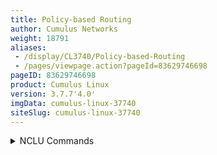 ```yaml
---
title: Policy-based Routing
author: Cumulus Networks
weight: 18791
aliases:
 - /display/CL3740/Policy-based-Routing
 - /pages/viewpage.action?pageId=83629746698
pageID: 83629746698
product: Cumulus Linux
version: 3.7.7'4.0'
imgData: cumulus-linux-37740
siteSlug: cumulus-linux-37740
---
```

<details>

Typical routing systems and protocols forward traffic based on the
destination address in the packet, which is used to look up an entry in
a routing table. However, sometimes the traffic on your network requires
a more hands-on approach. You might need to forward a packet based on
the source address, the packet size, or other information in the packet
header.

Policy-based routing (PBR) lets you make routing decisions based on
filters that change the routing behavior of specific traffic so that you
can override the routing table and influence where the traffic goes. For
example, you can use PBR to help you reach the best bandwidth
utilization for business-critical applications, isolate traffic for
inspection or analysis, or manually load balance outbound traffic.

Policy-based routing is applied to incoming packets. All packets
received on a PBR-enabled interface pass through enhanced packet filters
that determine rules and specify where to forward the packets.

{{%notice note%}}

  - You can create a *maximum* of 255 PBR match rules and 256 next hop
    groups (this is the ECMP limit).

  - You can apply only one PBR policy per input interface.

  - You can match on *source* and *destination* IP address only.

  - PBR is not supported for GRE or VXLAN tunneling.

  - PBR is not supported on ethernet interfaces.

  - A PBR rule cannot contain both IPv4 and IPv6 addresses.

{{%/notice%}}

## <span>Configure PBR</span>

A PBR policy contains one or more policy maps. Each policy map:

  - Is identified with a unique map name and sequence number. The
    sequence number is used to determine the relative order of the map
    within the policy.

  - Contains a match source IP rule or a match destination IP rule, and
    a set rule.
    
      - To match on a source and destination address, a policy map can
        contain both match source and match destination IP rules.
    
      - A set rule determines the PBR next hop for the policy. The set
        rule can contain a single next hop IP address or it can contain a
        a next hop group. A next hop group has more than one next hop IP
        address so that you can use multiple interfaces to forward
        traffic. To use ECMP, you configure a next hop group.

To use PBR in Cumulus linux, you define a PBR policy and apply it to the
ingress interface (the interface must already have an IP address
assigned). Traffic is matched against the match rules in sequential
order and forwarded according to the set rule in the first match.
Traffic that does not match any rule is passed onto the normal
destination based routing mechanism.

{{%notice note%}}

For Tomahawk and Tomahawk+ platforms, you must configure the switch to
operate in non-atomic mode, which offers better scaling as all TCAM
resources are used to actively impact traffic. Add the line
`acl.non_atomic_update_mode = TRUE` to the `/etc/cumulus/switchd.conf`
file. For more information, see [Nonatomic Update Mode vs. Atomic Update
Mode](Netfilter---ACLs.html#src-83625636284_Netfilter-ACLs-nonatomic).

{{%/notice%}}

To configure a PBR policy:

1.  Configure the policy map with the `net add pbr-map <name> seq
    <1-700> match dst-ip|src-ip <ip/prefixlen>` command.  
   <summary>NCLU Commands </summary>

1.  Configure the policy map. The example commands below configure a
    policy map called `map1` with
    sequence number 1, that matches on
    destination address 10.1.2.0/24
    and source address 10.1.4.1/24.
    
        cumulus@switch:~$ net add pbr-map map1 seq 1 match dst-ip 10.1.2.0/24
        cumulus@switch:~$ net add pbr-map map1 seq 1 match src-ip 10.1.4.1/24
    
    {{%notice note%}}
    
    If the IP address in the rule is `0.0.0.0/0 or ::/0`, any IP address
    is a match. You cannot mix IPv4 and IPv6 addresses in a rule.
    
    {{%/notice%}}

2.  Either apply a *next hop* or a *next hop* group to the policy map:
  .  
      \- To apply a nexthop to the policy map, usehe example command below applies the ` next add pbr-map
        <name> seq <1-700> set nexthop <ipaddress> [<interface>]
        [nexthop-vrf <vrfname>]  `command.  
    hop 192.168.0.31 on
    the output interface swp2 and VRF `rocket` to the `map1` policy map.
    The output interface and VRF are optional, however, you *must*
        specify the VRF you want to use for resolution if the next hop is
        *not* in the default VRF.  
        The example command below applies the nexthop 192.168.0.31 on
        the output interface swp2 and VRF `rocket` to the `map1` policy
        map:
        
    
        cumulus@switch:~$ net add pbr-map map1 seq 1 set nexthop 192.168.0.31 swp2 nexthop-vrf rocket
    
      \- To apply a next hop group (for ECMP) to the policy map, first
        create the next hop group, then apply the group to the policy
        map:
        
        1.  C map.
    
    The example commands below create thea next hop group with the `net addcalled `group1`
    that contains the next hop-group
            <groupname> 192.168.0.21 on output interface swp1 and
    VRF `rocket`, and the next hop <ipaddress> [<interface>] [nexthop-vrf
            <vrfname>]` command.  
     192.168.0.22, then applies the next
    hop group `group1` to the `map1` policy map.
    
    {{%notice note%}}
    
    The output interface and VRF are optional. However, you must
            specify
    the VRF if the next hop is not in the default VRF.
    
            The example commands below create a nexthop group called
            `group1` that contains the nexthop 192.168.0.21 on outpu{{%/notice%}}
    
        cumulus@switch:~$ net add nexthop-group group1 nexthop 192.168.0.21 swp1 nexthop-vrf rocket
        cumulus@switch:~$ net add nexthop-group group1 nexthop 192.168.0.22
        cumulus@switch:~$ net add pbr-map map1 seq 1 set nexthop-group group1

3.  Assign the PBR policy to an ingress interface. The example command
    below assigns the PBR policy `map1` to interface swp51:
    
        cumulus@switch:~$ net add interface swp51 pbr-policy map1
        cumulus@switch:~$ net pending
        cumulus@switch:~$ net commit
    
        interface swp1 and VRF `rocket`, and the nexthop
            192.168.0.22.
            {{%notice note%}}
    
    You can only set one policy per interface.
    
    {{%/notice%}}

<summary>vtysh Commands </summary>

1.  Before you run the vtysh commands, you need to enable the `pbrd`
    service in the `/etc/frr/daemons` file, then restart FRR with the
    `systemctl restart frr.service` command.
    
        cumulus@leaf01:~$ sudo nano /etc/frr/daemons
        zebra=yes
        bgpd=yes
        ospfd=no
        ospf6d=no
        ripd=no
        ripngd=no
        isisd=no
        babeld=no
        pbrd=yes

2.  Configure the policy map. The example commands below configure a
    policy map called `map1` with sequence number 1, that matches on
    destination address 10.1.2.0/24 and source address 10.1.4.1/24.
    
        cumulus@switch:~$ sudo vtysh
         
       cumulus@switch:~$ net add  switch# configure terminal
        switch(config)# pbr-map map1 seq 1 
        switch(config-pbr-map)# match dst-ip 10.1.2.0/24
        switch(config-pbr-map)# match src-ip 10.1.4.1/24 
    
    {{%notice note%}}
    
    If the IP address in the rule is `0.0.0.0/0 or ::/0`, any IP address
    is a match. You cannot mix IPv4 and IPv6 addresses in a rule.
    
    {{%/notice%}}

3.  Either apply a *next hop-group group1* or a *next hop* group to the policy map.  
    \- The example command below applies the next hop 192.168.0.231 swp1 nexthop-vrf rocket
                cumulus@switch:~$ net addon
    the output interface swp2 and VRF `rocket` to the `map1` policy map.
    The output interface and VRF are optional, however, you *must*
    specify the VRF you want to use for resolution if the next hop-group group1 nexthop 192.168.0.22
        
        2.  A is
    *not* in the default VRF.
    
        switch(config-pbr-map)# set nexthop 192.168.0.31 swp2 nexthop-vrf rocket
        switch(config-pbr-map)# exit
        switch(config)# 
    
    \- To apply thea next hop group (for ECMP) to the policy map with, first
    create the `next add
      hop group, then apply the group to the policy map.  
    pbr-map <name> seq <1-700> setThe example commands below create a next hop- group <groupname>`
            command.  
            Tcalled `group1`
    that contains the next hop 192.168.0.21 on output interface swp1 and
    VRF `rocket`, and the nexample command belowt hop 192.168.0.22, then applies the next
    hop group `group1` to the `map1` policy map.
    
        to the `map1` policy map:
            {{%notice note%}}
    
    The output interface and VRF are optional. However, you must specify
    the VRF if the next hop is not in the default VRF.
    
            cumulus@switch:~$ net add pbr-map map1 seq 1 set nexthop-group group1

3.  Assign the PBR policy to an ingress interface with the `net add
    interface <interface> pbr-policy <name>` command.  
   {{%/notice%}}
    
        switch(config)# nexthop-group group1
        switch(config-nh-group)# nexthop 192.168.0.21 swp1 nexthop-vrf rocket
        switch(config-nh-group)# nexthop 192.168.0.22
        switch(config-nh-group)# exit
        switch(config)# pbr-map map1 seq 1 
        switch(config-pbr-map)# set nexthop-group group1
        switch(config-pbr-map)# exit
        switch(config)# 

4.  Assign the PBR policy to an ingress interface. The example command
    below assigns the PBR policy `map1` to interface
    swp51:
    
        cumulus@switch:~$ net add interface swp51 pbr-policy map1
        cumulus@switch:~$ net pendingswitch(config)# interface swp51
        switch(config-if)# pbr-policy map1
        switch(config-if)# end
        switch# write memory
        switch# exit
        cumulus@switch:~$ net commit
    
    {{%notice note%}}
    
    You can only set one policy per interface.
    
    {{%/notice%}}

The NCLU and vtysh commands save the configuration in the
`/etc/frr/frr.conf` file. For example:

    ...
    interface swp51
     pbr-policy map1
    ...
    nexthop-group group1
     nexthop 192.168.0.21 swp1 nexthop-vrf rocket
     nexthop 192.168.0.22
    ...
    pbr-map map1 seq 1
     match dst-ip 10.1.2.0/24
     match src-ip 0.0.0.0/0
     set nexthop nexthop-group group1
    ...

## <span>Configuration Example</span>

In the following example, the PBR-enabled switch has a PBR policy to
route all traffic from the Internet to a server that performs anti-DDOS.
The traffic returns to the PBR-enabled switch after being cleaned and is
then passed onto the regular destination based routing mechanism.

{{% imgOld 0 %}}

The configuration for the example above is:

<summary>NCLU Commands </summary>

    cumulus@switch:~$ net add pbr-map map1 seq 1 match src-ip 0.0.0.0/0
    cumulus@switch:~$ net add pbr-map map1 seq 1 set nexthop 192.168.0.32
    cumulus@switch:~$ net add interface swp51 pbr-policy map1
    cumulus@switch:~$ net pending
    cumulus@switch:~$ net commit

These commands produce the following snippet in the <summary>vtysh Commands </summary>

    cumulus@switch:~$ sudo vtysh
     
    switch# configure terminal
    switch(config)# pbr-map map1 seq 1 
    switch(config-pbr-map)# match src-ip 0.0.0.0/0
    switch(config-pbr-map)# set nexthop 192.168.0.32
    switch(config-pbr-map)# exit
    switch(config)# interface swp51
    switch(config-if)# pbr-policy map1
    switch(config-if)# end
    switch# write memory
    switch# exit
    cumulus@switch:~$ 

The NCLU and vtysh commands save the configuration in the
`/etc/frr/frr.conf`
 file.
 For example:

    ...
    interface swp51
     pbr-policy map1
    ...
    pbr-map map1 seq 1
     match src-ip 0.0.0.0/0
     set nexthop 192.168.0.32
    ...

## <span>Review Your Configuration</span>

Use the following commands to see the configured PBR policies.

To see the policies applied to all interfaces on the switch, userun the
NCLU `net show pbr interface` command or the vtysh `show pbr interface`
command. For example:

    cumulus@switch:~$ net show pbr interface
    swp55s3(67) with pbr-policy map1

To see the policies applied to a specific interface on the switch, add
the interface name at the end of the command; for example, `net show pbr
interface swp51` (or `show pbr interface swp51` in vtysh).

To see information about all policies, including mapped table and rule
numbers, userun the NCLU `net show pbr map` command or the vtysh `show pbr
map` command. If the rule is not set, you
 see a reason why.

    cumulus@switch:~$ net show pbr map
     pbr-map map1 valid: 1
      Seq: 700 rule: 999 Installed: 1(1) Reason: Valid
         SRC Match: 10.0.0.1/32
      nexthop 192.168.0.32
         Installed: 1(1) Tableid: 10003
      Seq: 701 rule: 1000 Installed: 1(2) Reason: Valid
         SRC Match: 90.70.0.1/32
      nexthop 192.168.0.32
         Installed: 1(1) Tableid: 10004

To see information about a specific policy, what it matches, and with
which interface it is associated, add the map name at the end of the
command; for example, `net show pbr map map1` (or `show pbr map map1` in
vtysh).

To see information about all next hop groups, run the NCLU `net show pbr
nexthop-group` command: or the vtysh `show pbr nexthop-group` command.

    cumulus@switch:~$ net show pbr nexthop-group
    Nexthop-Group: map1701 Table: 10004 Valid: 1 Installed: 1
    Valid: 1 nexthop 10.1.1.2
    Nexthop-Group: map1700 Table: 10003 Valid: 1 Installed: 1
    Valid: 1 nexthop 10.1.1.2
    Nexthop-Group: group1 Table: 10000 Valid: 1 Installed: 1
    Valid: 1 nexthop 192.168.10.0 bond1
    Valid: 1 nexthop 192.168.10.2
    Valid: 1 nexthop 192.168.10.3 vlan70
    Nexthop-Group: group2 Table: 10001 Valid: 1 Installed: 1
    Valid: 1 nexthop 192.168.8.1
    Valid: 1 nexthop 192.168.8.2
    Valid: 1 nexthop 192.168.8.3

To see information about a specific next hop group, add the group name 
at
 the end of the command; for example, `net show pbr nexthop-group
group1` (or `show pbr nexthop-group group1` in vtysh).

{{%notice note%}}

A new Linux routing table ID is used for each next hop and next hop 
group.

{{%/notice%}}

## <span>Delete PBR Rules and Policies</span>

You can delete a PBR rule, a next hop group, or a policy. with the `net
del` command.  
The following 
commands provide examples.

{{%notice note%}}

Use caution when deleting PBR rules and next hop groups, as you might
create an incorrect configuration for the PBR policy.

{{%/notice%}}

<summary>NCLU Commands </summary>

The following examples shows how to delete a PBR rule match:

    cumulus@switch:~$ net del pbr-map map1 seq 1 match dst-ip 10.1.2.0/24
    cumulus@switch:~$ net pending
    cumulus@switch:~$ net commit

The following examples shows how to delete a PBR rule matchnext hop from a group:

    cumulus@switch:~$ net del pbr-map map1 seq 1 match dst-ip 10.1.2.0/24nexthop-group group1 nexthop 192.168.0.32 swp1 nexthop-vrf rocket
    cumulus@switch:~$ net pending
    cumulus@switch:~$ net commit

The following examples shows how to delete a next hop group:

    cumulus@switch:~$ net del nexthop-group group1
    cumulus@switch:~$ net pending
    cumulus@switch:~$ net commit

The following examples shows how to delete a nexthop from a group:

    cumulus@switch:~$ net del nexthop-group group1 nexthop 192.168.0.32 swp1 nexthop-vrf rocket
    cumulus@switch:~$ net pending
    cumulus@switch:~$ net commit how to delete a PBR policy so that the PBR
interface is no longer receiving PBR traffic:

    cumulus@switch:~$ net del interface swp3 pbr-policy map1
    cumulus@switch:~$ net pending
    cumulus@switch:~$ net commit

The following examples show how to delete a PBR rule:

    cumulus@switch:~$ net del pbr-map map1 seq 1
    cumulus@switch:~$ net pending
    cumulus@switch:~$ net commit

<summary>vtysh Commands </summary>

The following examples show how to delete a PBR rule match:

    cumulus@switch:~$ sudo vtysh
    switch# configure terminal
    switch(config)# pbr-map map1 seq 1 
    switch(config-pbr-map)# no match dst-ip 10.1.2.0/24
    switch(config-pbr-map)# end
    switch# write memory
    switch# exit
    cumulus@switch:~$ 

The following examples show how to delete a next hop from a group:

    cumulus@switch:~$ sudo vtysh
    switch# configure terminal
    switch(config)# nexthop-group group1
    switch(config-nh-group)# no nexthop 192.168.0.32 swp1 nexthop-vrf rocket
    switch(config-nh-group)# end
    switch# write memory
    switch# exit
    cumulus@switch:~$ 

The following examples show how to delete a next hop group:

    cumulus@switch:~$ sudo vtysh
    switch# configure terminal
    switch(config)# no set nexthop-group group1 
    switch(config)# end
    switch# write memory
    switch# exit
    cumulus@switch:~$ 

The following examples shows how to delete a PBR policy so that the PBR
interface is no longer receiving PBR traffic:

    cumulus@switch:~$ net del interface swp3 pbr-policy map1
    cumulus@switch:~$ net pending
    cumulus@switch:~$ net commitsudo vtysh
    switch# configure terminal
    switch(config)# interface swp51
    switch(config-if)# no pbr-policy map1
    switch(config-if)# end
    switch# write memory
    switch# exit
    cumulus@switch:~$ 

The following examples show how to delete a PBR rule:

    cumulus@switch:~$ sudo vtysh
    switch# configure terminal
    switch(config)# no pbr-map map1 seq 1
    switch(config)# end
    switch# write memory
    switch# exit
    cumulus@switch:~$ 

<article id="html-search-results" class="ht-content" style="display: none;">

</article>

<footer id="ht-footer">

</footer>

</details>
<!--stackedit_data:
eyJoaXN0b3J5IjpbMjAzNDYxMTk2NF19
-->